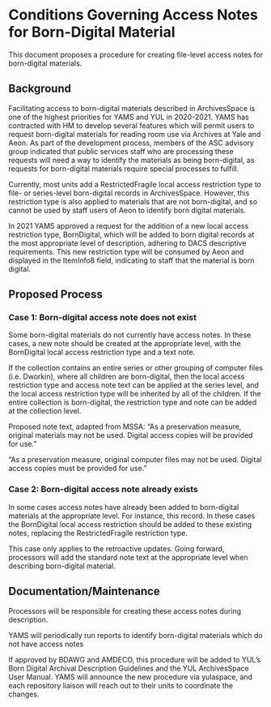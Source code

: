 # Conditions Governing Access Notes for Born-Digital Material

This document proposes a procedure for creating file-level access notes for born-digital materials.

## Background

Facilitating access to born-digital materials described in ArchivesSpace is one of the highest priorities for YAMS and YUL in 2020-2021. YAMS has contracted with HM to develop several features which will permit users to request born-digital materials for reading room use via Archives at Yale and Aeon. As part of the development process, members of the ASC advisory group indicated that public services staff who are processing these requests will need a way to identify the materials as being born-digital, as requests for born-digital materials require special processes to fulfill. 

Currently, most units add a RestrictedFragile local access restriction type to file- or series-level born-digital records in ArchivesSpace. However, this restriction type is also applied to materials that are not born-digital, and so cannot be used by staff users of Aeon to identify born digital materials.

In 2021 YAMS approved a request for the addition of a new local access restriction type, BornDigital, which will be added to born digital records at the most appropriate level of description, adhering to DACS descriptive requirements. This new restriction type will be consumed by Aeon and displayed in the ItemInfo8 field, indicating to staff that the material is born digital.

## Proposed Process

### Case 1: Born-digital access note does not exist

Some born-digital materials do not currently have access notes. In these cases, a new note should be created at the appropriate level, with the BornDigital local access restriction type and a text note.

If the collection contains an entire series or other grouping of computer files (i.e. Dworkin), where all children are born-digital, then the local access restriction type and access note text can be applied at the series level, and the local access restriction type will be inherited by all of the children. If the entire collection is born-digital, the restriction type and note can be added at the collection level.

Proposed note text, adapted from MSSA: “As a preservation measure, original materials may not be used. Digital access copies will be provided for use.”

“As a preservation measure, original computer files may not be used. Digital access copies must be provided for use.”

### Case 2: Born-digital access note already exists

In some cases access notes have already been added to born-digital materials at the appropriate level. For instance, this record. In these cases the BornDigital local access restriction should be added to these existing notes, replacing the RestrictedFragile restriction type.

This case only applies to the retroactive updates. Going forward, processors will add the standard note text at the appropriate level when describing born-digital material.

## Documentation/Maintenance

Processors will be responsible for creating these access notes during description.

YAMS will periodically run reports to identify born-digital materials which do not have access notes

If approved by BDAWG and AMDECO, this procedure will be added to YUL’s Born Digital Archival Description Guidelines and the YUL ArchivesSpace User Manual. YAMS will announce the new procedure via yulaspace, and each repository liaison will reach out to their units to coordinate the changes.
